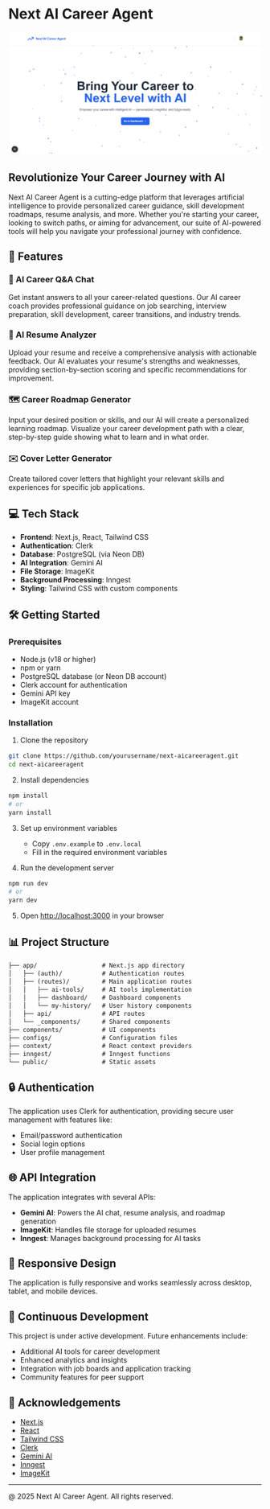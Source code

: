 # Next AI Career Agent

![Next AI Career Agent](./public/preview-next-aicareeragent.png)

## Revolutionize Your Career Journey with AI

Next AI Career Agent is a cutting-edge platform that leverages artificial intelligence to provide personalized career guidance, skill development roadmaps, resume analysis, and more. Whether you're starting your career, looking to switch paths, or aiming for advancement, our suite of AI-powered tools will help you navigate your professional journey with confidence.

## 🚀 Features

### 🤖 AI Career Q&A Chat

Get instant answers to all your career-related questions. Our AI career coach provides professional guidance on job searching, interview preparation, skill development, career transitions, and industry trends.

### 📝 AI Resume Analyzer

Upload your resume and receive a comprehensive analysis with actionable feedback. Our AI evaluates your resume's strengths and weaknesses, providing section-by-section scoring and specific recommendations for improvement.

### 🗺️ Career Roadmap Generator

Input your desired position or skills, and our AI will create a personalized learning roadmap. Visualize your career development path with a clear, step-by-step guide showing what to learn and in what order.

### ✉️ Cover Letter Generator

Create tailored cover letters that highlight your relevant skills and experiences for specific job applications.

## 💻 Tech Stack

- **Frontend**: Next.js, React, Tailwind CSS
- **Authentication**: Clerk
- **Database**: PostgreSQL (via Neon DB)
- **AI Integration**: Gemini AI
- **File Storage**: ImageKit
- **Background Processing**: Inngest
- **Styling**: Tailwind CSS with custom components

## 🛠️ Getting Started

### Prerequisites

- Node.js (v18 or higher)
- npm or yarn
- PostgreSQL database (or Neon DB account)
- Clerk account for authentication
- Gemini API key
- ImageKit account

### Installation

1. Clone the repository

```bash
git clone https://github.com/yourusername/next-aicareeragent.git
cd next-aicareeragent
```

2. Install dependencies

```bash
npm install
# or
yarn install
```

3. Set up environment variables

   - Copy `.env.example` to `.env.local`
   - Fill in the required environment variables

4. Run the development server

```bash
npm run dev
# or
yarn dev
```

5. Open [http://localhost:3000](http://localhost:3000) in your browser

## 📊 Project Structure

```
├── app/                  # Next.js app directory
│   ├── (auth)/           # Authentication routes
│   ├── (routes)/         # Main application routes
│   │   ├── ai-tools/     # AI tools implementation
│   │   ├── dashboard/    # Dashboard components
│   │   └── my-history/   # User history components
│   ├── api/              # API routes
│   └── _components/      # Shared components
├── components/           # UI components
├── configs/              # Configuration files
├── context/              # React context providers
├── inngest/              # Inngest functions
└── public/               # Static assets
```

## 🔒 Authentication

The application uses Clerk for authentication, providing secure user management with features like:

- Email/password authentication
- Social login options
- User profile management

## 🌐 API Integration

The application integrates with several APIs:

- **Gemini AI**: Powers the AI chat, resume analysis, and roadmap generation
- **ImageKit**: Handles file storage for uploaded resumes
- **Inngest**: Manages background processing for AI tasks

## 📱 Responsive Design

The application is fully responsive and works seamlessly across desktop, tablet, and mobile devices.

## 🔄 Continuous Development

This project is under active development. Future enhancements include:

- Additional AI tools for career development
- Enhanced analytics and insights
- Integration with job boards and application tracking
- Community features for peer support

## 🙏 Acknowledgements

- [Next.js](https://nextjs.org/)
- [React](https://reactjs.org/)
- [Tailwind CSS](https://tailwindcss.com/)
- [Clerk](https://clerk.dev/)
- [Gemini AI](https://gemini.google.com/)
- [Inngest](https://www.inngest.com/)
- [ImageKit](https://imagekit.io/)

---

@ 2025 Next AI Career Agent. All rights reserved.
